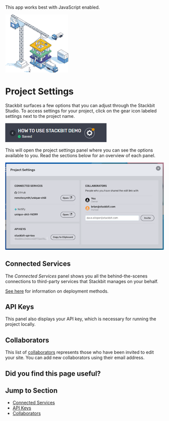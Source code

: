 This app works best with JavaScript enabled.



























![Stackbit](/docs/images/stackbit-crane-sm.png)

Project Settings
================

Stackbit surfaces a few options that you can adjust through the Stackbit Studio. To access settings for your project, click on the gear icon labeled settings next to the project name.

![Opening settings in Stackbit](/docs/images/stackbit-project-settings.png)

This will open the project settings panel where you can see the options available to you. Read the sections below for an overview of each panel.

![Editing project settings in Stackbit](/docs/images/stackbit-project-settings2.png)

<a href="#connected_services" class="hash-link"><span class="icon-copy"></span></a>Connected Services
-----------------------------------------------------------------------------------------------------

The *Connected Services* panel shows you all the behind-the-scenes connections to third-party services that Stackbit manages on your behalf.

[See here](/docs/developer-guides/basics/deploy) for information on deployment methods.

<a href="#api_keys" class="hash-link"><span class="icon-copy"></span></a>API Keys
---------------------------------------------------------------------------------

This panel also displays your API key, which is necessary for running the project locally.

<a href="#collaborators" class="hash-link"><span class="icon-copy"></span></a>Collaborators
-------------------------------------------------------------------------------------------

This list of [collaborators](/docs/studio-guides/sharing) represents those who have been invited to edit your site. You can add new collaborators using their email address.

Did you find this page useful?
------------------------------





Jump to Section
---------------

-   [Connected Services](#connected_services)
-   [API Keys](#api_keys)
-   [Collaborators](#collaborators)











